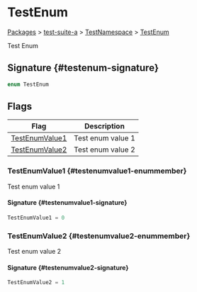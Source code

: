 # TestEnum

[Packages](/) &gt; [test-suite-a](/test-suite-a/) &gt; [TestNamespace](/test-suite-a/testnamespace-namespace/) &gt; [TestEnum](/test-suite-a/testnamespace-namespace/testenum-enum)

Test Enum

## Signature {#testenum-signature}

```typescript
enum TestEnum
```

## Flags

| Flag | Description |
| - | - |
| [TestEnumValue1](/test-suite-a/testnamespace-namespace/testenum-enum#testenumvalue1-enummember) | Test enum value 1 |
| [TestEnumValue2](/test-suite-a/testnamespace-namespace/testenum-enum#testenumvalue2-enummember) | Test enum value 2 |

### TestEnumValue1 {#testenumvalue1-enummember}

Test enum value 1

#### Signature {#testenumvalue1-signature}

```typescript
TestEnumValue1 = 0
```

### TestEnumValue2 {#testenumvalue2-enummember}

Test enum value 2

#### Signature {#testenumvalue2-signature}

```typescript
TestEnumValue2 = 1
```
